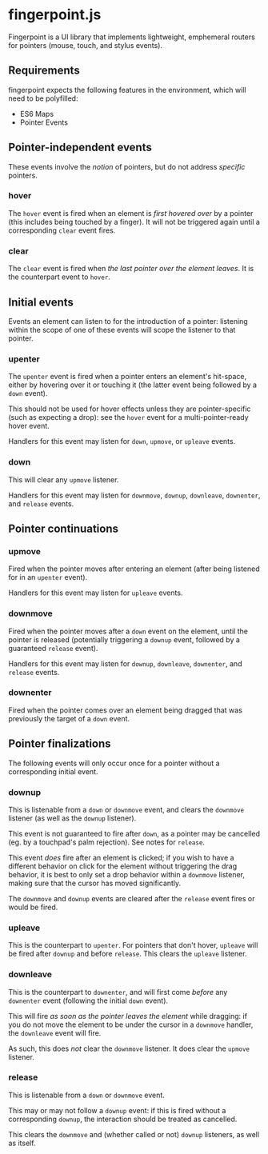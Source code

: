 # fingerpoint.js

Fingerpoint is a UI library that implements lightweight, emphemeral routers for
pointers (mouse, touch, and stylus events).

## Requirements

fingerpoint expects the following features in the environment, which will need
to be polyfilled:

- ES6 Maps
- Pointer Events

## Pointer-independent events

These events involve the *notion* of pointers, but do not address *specific*
pointers.

### hover

The `hover` event is fired when an element is *first hovered over* by a
pointer (this includes being touched by a finger). It will not be triggered
again until a corresponding `clear` event fires.

### clear

The `clear` event is fired when *the last pointer over the element leaves*.
It is the counterpart event to `hover`.

## Initial events

Events an element can listen to for the introduction of a pointer: listening
within the scope of one of these events will scope the listener to that
pointer.

### upenter

The `upenter` event is fired when a pointer enters an element's hit-space, either
by hovering over it or touching it (the latter event being followed by a `down`
event).

This should not be used for hover effects unless they are pointer-specific
(such as expecting a drop): see the `hover` event for a multi-pointer-ready
hover event.

Handlers for this event may listen for `down`, `upmove`, or `upleave` events.

### down

This will clear any `upmove` listener.

Handlers for this event may listen for `downmove`, `downup`, `downleave`,
`downenter`, and `release` events.

## Pointer continuations

### upmove

Fired when the pointer moves after entering an element (after being listened
for in an `upenter` event).

Handlers for this event may listen for `upleave` events.

### downmove

Fired when the pointer moves after a `down` event on the element, until the
pointer is released (potentially triggering a `downup` event, followed by a
guaranteed `release` event).

Handlers for this event may listen for `downup`, `downleave`, `downenter`, and
`release` events.

### downenter

Fired when the pointer comes over an element being dragged that was previously
the target of a `down` event.

## Pointer finalizations

The following events will only occur once for a pointer without a corresponding
initial event.

### downup

This is listenable from a `down` or `downmove` event, and clears the
`downmove` listener (as well as the `downup` listener).

This event is not guaranteed to fire after `down`, as a pointer may be
cancelled (eg. by a touchpad's palm rejection). See notes for `release`.

This event *does* fire after an element is clicked; if you wish to have a
different behavior on click for the element without triggering the drag
behavior, it is best to only set a drop behavior within a `downmove` listener,
making sure that the cursor has moved significantly.

The `downmove` and `downup` events are cleared after the `release` event fires
or would be fired.

### upleave

This is the counterpart to `upenter`. For pointers that don't hover, `upleave`
will be fired after `downup` and before `release`. This clears the `upleave`
listener.

### downleave

This is the counterpart to `downenter`, and will first come *before*
any `downenter` event (following the initial `down` event).

This will fire *as soon as the pointer leaves the element* while dragging: if
you do not move the element to be under the cursor in a `downmove` handler, the
`downleave` event will fire.

As such, this does *not* clear the `downmove` listener. It does clear the
`upmove` listener.

### release

This is listenable from a `down` or `downmove` event.

This may or may not follow a `downup` event: if this is fired without a
corresponding `downup`, the interaction should be treated as cancelled.

This clears the `downmove` and (whether called or not) `downup` listeners, as
well as itself.

